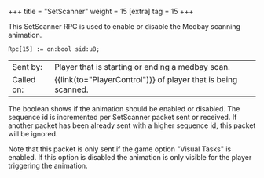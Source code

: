 +++
title = "SetScanner"
weight = 15
[extra]
tag = 15
+++

This SetScanner RPC is used to enable or disable the Medbay scanning animation.

<!-- more -->

```
Rpc[15] := on:bool sid:u8;
```

|            |                                                               |
| ---------- | ------------------------------------------------------------- |
| Sent by:   | Player that is starting or ending a medbay scan.              |
| Called on: | {{link(to="PlayerControl")}} of player that is being scanned. |

The boolean shows if the animation should be enabled or disabled. The sequence id is incremented per SetScanner packet sent or received. If another packet has been already sent with a higher sequence id, this packet will be ignored.

Note that this packet is only sent if the game option "Visual Tasks" is enabled. If this option is disabled the animation is only visible for the player triggering the animation.
